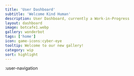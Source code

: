 ```yaml
---
title: 'User Dashboard'
subtitle: 'Welcome Kind Human'
description: User Dashboard, currently a Work-in-Progress
layout: dashboard
image: botcafe1.webp
gallery: wonderbot
tags: ['home']
icon: game-icons:cyber-eye
tooltip: Welcome to our new gallery!
category: wip
sort: highlight
---
```



:user-navigation
